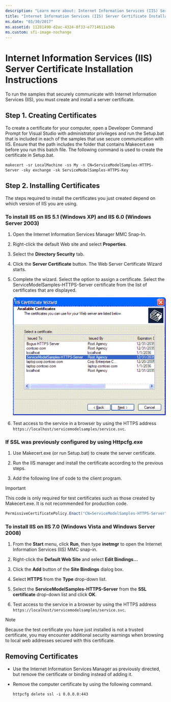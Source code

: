 ```yaml
---
description: "Learn more about: Internet Information Services (IIS) Server Certificate Installation Instructions"
title: "Internet Information Services (IIS) Server Certificate Installation Instructions"
ms.date: "03/30/2017"
ms.assetid: 11281490-d2ac-4324-8f33-e7714611a34b
ms.custom: sfi-image-nochange
---
```

# Internet Information Services (IIS) Server Certificate Installation Instructions

To run the samples that securely communicate with Internet Information Services (IIS), you must create and install a server certificate.

## Step 1. Creating Certificates

To create a certificate for your computer, open a Developer Command Prompt for Visual Studio with administrator privileges and run the Setup.bat that is included in each of the samples that use secure communication with IIS. Ensure that the path includes the folder that contains Makecert.exe before you run this batch file. The following command is used to create the certificate in Setup.bat.

```console
makecert -sr LocalMachine -ss My -n CN=ServiceModelSamples-HTTPS-Server -sky exchange -sk ServiceModelSamples-HTTPS-Key
```

## Step 2. Installing Certificates

The steps required to install the certificates you just created depend on which version of IIS you are using.

### To install IIS on IIS 5.1 (Windows XP) and IIS 6.0 (Windows Server 2003)

1. Open the Internet Information Services Manager MMC Snap-In.

2. Right-click the default Web site and select **Properties**.

3. Select the **Directory Security** tab.

4. Click the **Server Certificate** button. The Web Server Certificate Wizard starts.

5. Complete the wizard. Select the option to assign a certificate. Select the ServiceModelSamples-HTTPS-Server certificate from the list of certificates that are displayed.

     ![IIS Certificate Wizard](media/iiscertificate-wizard.GIF "IISCertificate_Wizard")

6. Test access to the service in a browser by using the HTTPS address `https://localhost/servicemodelsamples/service.svc`.

### If SSL was previously configured by using Httpcfg.exe

1. Use Makecert.exe (or run Setup.bat) to create the server certificate.

2. Run the IIS manager and install the certificate according to the previous steps.

3. Add the following line of code to the client program.

> [!IMPORTANT]
> This code is only required for test certificates such as those created by Makecert.exe. It is not recommended for production code.

```csharp
PermissiveCertificatePolicy.Enact("CN=ServiceModelSamples-HTTPS-Server");
```

### To install IIS on IIS 7.0 (Windows Vista and Windows Server 2008)

1. From the **Start** menu, click **Run**, then type **inetmgr** to open the Internet Information Services (IIS) MMC snap-in.

2. Right-click the **Default Web Site** and select **Edit Bindings…**

3. Click the **Add** button of the **Site Bindings** dialog box.

4. Select **HTTPS** from the **Type** drop-down list.

5. Select the **ServiceModelSamples-HTTPS-Server** from the **SSL certificate** drop-down list and click **OK**.

6. Test access to the service in a browser by using the HTTPS address `https://localhost/servicemodelsamples/service.svc`.

> [!NOTE]
> Because the test certificate you have just installed is not a trusted certificate, you may encounter additional security warnings when browsing to local web addresses secured with this certificate.

## Removing Certificates

- Use the Internet Information Services Manager as previously directed, but remove the certificate or binding instead of adding it.

- Remove the computer certificate by using the following command.

    ```console
    httpcfg delete ssl -i 0.0.0.0:443
    ```
